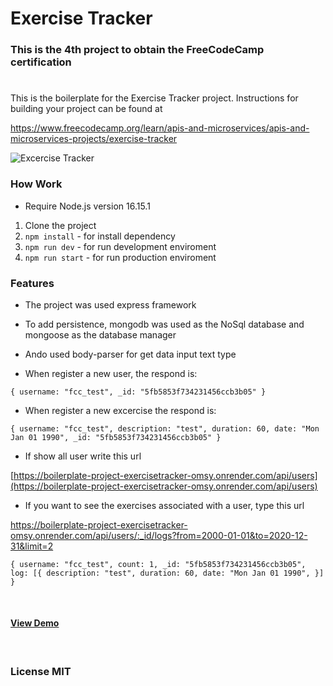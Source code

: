 # Exercise Tracker

### This is the 4th project to obtain the FreeCodeCamp certification

#

This is the boilerplate for the Exercise Tracker project. Instructions for building your project can be found at

https://www.freecodecamp.org/learn/apis-and-microservices/apis-and-microservices-projects/exercise-tracker

![Excercise Tracker](https://res.cloudinary.com/dulwtefos/image/upload/v1676225366/fcc-backend/project4_qtvhjp.jpg)

### How Work

- Require Node.js version 16.15.1

1. Clone the project
2. `npm install` - for install dependency
3. `npm run dev` - for run development enviroment
4. `npm run start` - for run production enviroment

### Features

- The project was used express framework

- To add persistence, mongodb was used as the NoSql database and mongoose as the database manager

- Ando used body-parser for get data input text type

- When register a new user, the respond is:

`{
  username: "fcc_test",
  _id: "5fb5853f734231456ccb3b05"
}`

- When register a new excercise the respond is:

`{
  username: "fcc_test",
  description: "test",
  duration: 60,
  date: "Mon Jan 01 1990",
  _id: "5fb5853f734231456ccb3b05"
}`

- If show all user write this url

[https://boilerplate-project-exercisetracker-omsy.onrender.com/api/users](https://boilerplate-project-exercisetracker-omsy.onrender.com/api/users)

- If you want to see the exercises associated with a user, type this url

https://boilerplate-project-exercisetracker-omsy.onrender.com/api/users/:_id/logs?from=2000-01-01&to=2020-12-31&limit=2

`{
  username: "fcc_test",
  count: 1,
  _id: "5fb5853f734231456ccb3b05",
  log: [{
    description: "test",
    duration: 60,
    date: "Mon Jan 01 1990",
  }]
}`

&nbsp;

#### [View Demo](https://boilerplate-project-exercisetracker-omsy.onrender.com/)

&nbsp;

### License MIT
